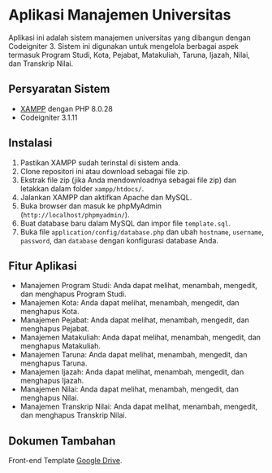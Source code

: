 # Aplikasi Manajemen Universitas

Aplikasi ini adalah sistem manajemen universitas yang dibangun dengan Codeigniter 3. Sistem ini digunakan untuk mengelola berbagai aspek termasuk Program Studi, Kota, Pejabat, Matakuliah, Taruna, Ijazah, Nilai, dan Transkrip Nilai.

## Persyaratan Sistem

- [XAMPP](https://www.apachefriends.org/download.html) dengan PHP 8.0.28
- Codeigniter 3.1.11

## Instalasi

1. Pastikan XAMPP sudah terinstal di sistem anda.
2. Clone repositori ini atau download sebagai file zip.
3. Ekstrak file zip (jika Anda mendownloadnya sebagai file zip) dan letakkan dalam folder `xampp/htdocs/`.
4. Jalankan XAMPP dan aktifkan Apache dan MySQL.
5. Buka browser dan masuk ke phpMyAdmin (`http://localhost/phpmyadmin/`).
6. Buat database baru dalam MySQL dan impor file `template.sql`.
7. Buka file `application/config/database.php` dan ubah `hostname`, `username`, `password`, dan `database` dengan konfigurasi database Anda.

## Fitur Aplikasi

- Manajemen Program Studi: Anda dapat melihat, menambah, mengedit, dan menghapus Program Studi.
- Manajemen Kota: Anda dapat melihat, menambah, mengedit, dan menghapus Kota.
- Manajemen Pejabat: Anda dapat melihat, menambah, mengedit, dan menghapus Pejabat.
- Manajemen Matakuliah: Anda dapat melihat, menambah, mengedit, dan menghapus Matakuliah.
- Manajemen Taruna: Anda dapat melihat, menambah, mengedit, dan menghapus Taruna.
- Manajemen Ijazah: Anda dapat melihat, menambah, mengedit, dan menghapus Ijazah.
- Manajemen Nilai: Anda dapat melihat, menambah, mengedit, dan menghapus Nilai.
- Manajemen Transkrip Nilai: Anda dapat melihat, menambah, mengedit, dan menghapus Transkrip Nilai.

## Dokumen Tambahan

Front-end Template [Google Drive](https://drive.google.com/drive/folders/1LQaqZdNDdSG1oyR96HdjrpjarMRR2VMu).

